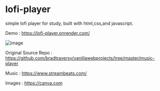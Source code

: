 # lofi-player

simple lofi player for study, built with html,css,and javascript.

Demo : https://lofi-player.onrender.com/

![image](https://user-images.githubusercontent.com/61748274/115592169-1a80b400-a2fd-11eb-8e57-7560c8a0718e.png)

Original Source
Repo : https://github.com/bradtraversy/vanillawebprojects/tree/master/music-player

Music : https://www.streambeats.com/

Images : https://canva.com
